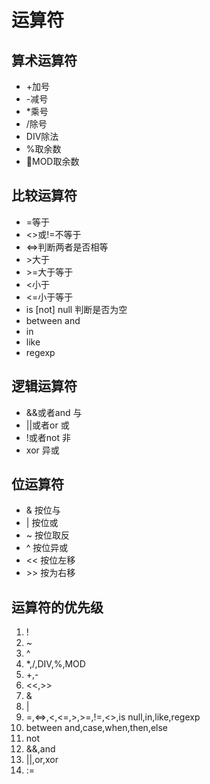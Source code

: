 # 运算符

## 算术运算符

* +加号
* -减号
* *乘号
* /除号
* DIV除法
* %取余数
* MOD取余数

## 比较运算符

* =等于
* <>或!=不等于
* <=>判断两者是否相等
* \>大于
* \>=大于等于
* <小于
* <=小于等于
* is [not] null 判断是否为空
* between and
* in
* like
* regexp

## 逻辑运算符

* &&或者and 与
* ||或者or 或
* !或者not 非
* xor 异或

## 位运算符

* & 按位与
* | 按位或
* ~ 按位取反
* ^ 按位异或
* << 按位左移
* \>> 按为右移

## 运算符的优先级

1. !
2. ~
3. ^
4. *,/,DIV,%,MOD
5. +,-
6. <<,>>
7. &
8. |
9. =,<=>,<,<=,>,>=,!=,<>,is null,in,like,regexp
10. between and,case,when,then,else
11. not 
12. &&,and
13. ||,or,xor
14. :=